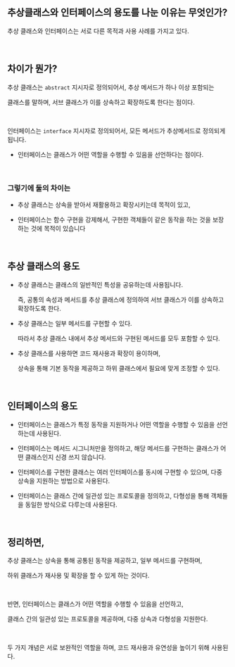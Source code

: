 ## 추상클래스와 인터페이스의 용도를 나눈 이유는 무엇인가?

추상 클래스와 인터페이스는 서로 다른 목적과 사용 사례를 가지고 있다.

<br/>

## 차이가 뭔가?

추상 클래스는 `abstract` 지시자로 정의되어서, 추상 메서드가 하나 이상 포함되는 

클래스를 말하며, 서브 클래스가 이를 상속하고 확장하도록 한다는 점이다.


<br/>

인터페이스는 `interface` 지시자로 정의되어서, 모든 메서드가 추상메서드로 정의되게 됩니다.

- 인터페이스는 클래스가 어떤 역할을 수행할 수 있음을 선언하다는 점이다.

<br/>

### 그렇기에 둘의 차이는

- 추상 클래스는 상속을 받아서 재활용하고 확장시키는데 목적이 있고,
  
- 인터페이스는 함수 구현을 강제해서, 구현한 객체들이 같은 동작을 하는 것을 보장하는 것에 목적이 있습니다
    

<br/>

## 추상 클래스의 용도

- 추상 클래스는 클래스의 일반적인 특성을 공유하는데 사용됩니다.
    
    즉, 공통의 속성과 메서드를 추상 클래스에 정의하여 서브 클래스가 이를 상속하고 확장하도록 한다.
    
- 추상 클래스는 일부 메서드를 구현할 수 있다.
    
    따라서 추상 클래스 내에서 추상 메서드와 구현된 메서드를 모두 포함할 수 있다.
    
- 추상 클래스를 사용하면 코드 재사용과 확장이 용이하며,
    
    상속을 통해 기본 동작을 제공하고 하위 클래스에서 필요에 맞게 조정할 수 있다.
    
<br/>

## 인터페이스의 용도

- 인터페이스는 클래스가 특정 동작을 지원하거나 어떤 역할을 수행할 수 있음을 선언하는데 사용된다. 
    
- 인터페이스는 메서드 시그니처만을 정의하고, 해당 메서드를 구현하는 클래스가 어떤 클래스인지 신경 쓰지 않습니다.
    
- 인터페이스를 구현한 클래스는 여러 인터페이스를 동시에 구현할 수 있으며, 다중 상속을 지원하는 방법으로 사용된다.
    
- 인터페이스는 클래스 간에 일관성 있는 프로토콜을 정의하고, 다형성을 통해 객체들을 동일한 방식으로 다루는데 사용된다.
    
<br/>

## 정리하면,

추상 클래스는 상속을 통해 공통된 동작을 제공하고, 일부 메서드를 구현하며, 

하위 클래스가 재사용 및 확장을 할 수 있게 하는 것이다. 

<br/>

반면, 인터페이스는 클래스가 어떤 역할을 수행할 수 있음을 선언하고, 

클래스 간의 일관성 있는 프로토콜을 제공하며, 다중 상속과 다형성을 지원한다. 

<br/>

두 가지 개념은 서로 보완적인 역할을 하며, 코드 재사용과 유연성을 높이기 위해 사용된다.
